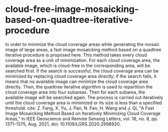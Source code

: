 # cloud-free-image-mosaicking-based-on-quadtree-iterative-procedure
In order to minimize the cloud coverage areas while generating the mosaic image of large areas, a fast image mosaicking method based on a quadtree iterative procedure is proposed here. This method takes every cloud coverage area as a unit of minimization. For each cloud coverage area, the available image, which is cloud-free in the corresponding area, will be searched first. If the search is successful, the cloud coverage area can be minimized by replacing cloud coverage area directly; if the search fails, it means that no available image can minimize the cloud coverage area directly. Then, the quadtree iterative algorithm is used to repartition the cloud coverage area into four subareas. Then for each subarea, the available image will be searched again. The process is carried out iteratively until the cloud coverage area is minimized or its size is less than a specified threshold.
cite: Z. Fang, X. Yu, J. Pan, N. Fan, H. Wang and J. Qi, "A Fast Image Mosaicking Method Based on Iteratively Minimizing Cloud Coverage Areas," in IEEE Geoscience and Remote Sensing Letters, vol. 18, no. 8, pp. 1371-1375, Aug. 2021, doi: 10.1109/LGRS.2020.2998920.
